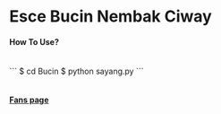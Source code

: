 <html>
  <head>
    <h1> Esce <b>Bucin</b> Nembak Ciway </h1>
  </head>
  <body>
    <head>
      <h4> How To Use? </h4>
      <p></p></br>
    </head>
    <body>
      ```
     $ cd Bucin
     $ python sayang.py
      ```
    </body>
    </br></br></br>
    <a href="https://facebook.com/Github.Recoder"> <b>Fans page</b> </a>
  </body>
</html>
